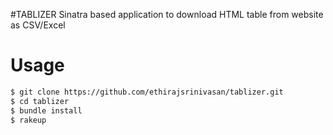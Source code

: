 #TABLIZER
Sinatra based application to download HTML table from website as CSV/Excel

# Usage

```sh
$ git clone https://github.com/ethirajsrinivasan/tablizer.git
$ cd tablizer
$ bundle install
$ rakeup
```
